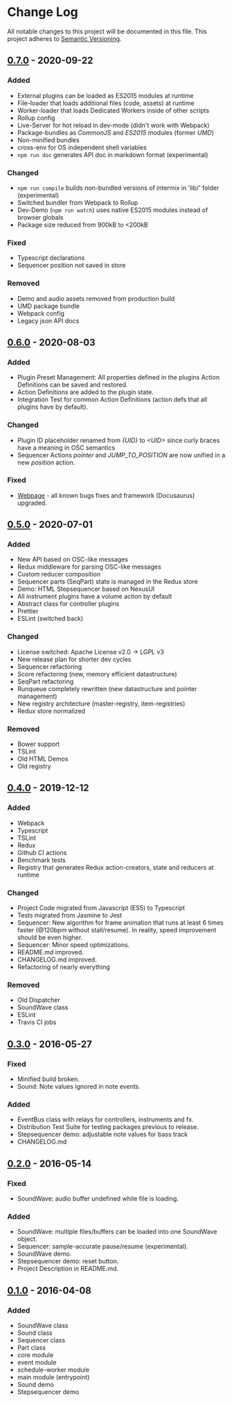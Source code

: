 # Change Log
All notable changes to this project will be documented in this file.
This project adheres to [Semantic Versioning](http://semver.org/).

## [0.7.0] - 2020-09-22

### Added
- External plugins can be loaded as ES2015 modules at runtime
- File-loader that loads additional files (code, assets) at runtime
- Worker-loader that loads Dedicated Workers inside of other scripts
- Rollup config
- Live-Server for hot reload in dev-mode (didn't work with Webpack)
- Package-bundles as _CommonJS_ and _ES2015_ modules (former _UMD_)
- Non-minified bundles
- cross-env for OS independent shell variables
- `npm run doc` generates API doc in markdown format (experimental)

### Changed
- `npm run compile` builds non-bundled versions of intermix in 'lib/' folder (experimental)
- Switched bundler from Webpack to Rollup
- Dev-Demo (`npm run watch`) uses native ES2015 modules instead of browser globals
- Package size reduced from 900kB to <200kB

### Fixed
- Typescript declarations
- Sequencer position not saved in store

### Removed
- Demo and audio assets removed from production build
- UMD package bundle
- Webpack config
- Legacy json API docs

## [0.6.0] - 2020-08-03

### Added
- Plugin Preset Management: All properties defined in the plugins Action Definitions can be saved and restored.
- Action Definitions are added to the plugin state.
- Integration Test for common Action Definitions (action defs that all plugins have by default).

### Changed
- Plugin ID placeholder renamed from _{UID}_ to _&lt;UID&gt;_ since curly braces have a meaning in OSC semantics
- Sequencer Actions _pointer_ and _JUMP_TO_POSITION_ are now unified in a new _position_ action.

### Fixed
- [Webpage](https://rolandjansen.github.io/intermix/) - all known bugs fixes and framework (Docusaurus) upgraded.

## [0.5.0] - 2020-07-01

### Added
- New API based on OSC-like messages
- Redux middleware for parsing OSC-like messages
- Custom reducer composition
- Sequencer parts (SeqPart) state is managed in the Redux store
- Demo: HTML Stepsequencer based on NexusUI
- All instrument plugins have a volume action by default
- Abstract class for controller plugins
- Prettier
- ESLint (switched back)

### Changed
- License switched: Apache License v2.0 -> LGPL v3
- New release plan for shorter dev cycles
- Sequencer refactoring
- Score refactoring (new, memory efficient datastructure)
- SeqPart refactoring
- Runqueue completely rewritten (new datastructure and pointer management)
- New registry architecture (master-registry, item-registries)
- Redux store normalized

### Removed
- Bower support
- TSLint
- Old HTML Demos
- Old registry

## [0.4.0] - 2019-12-12

### Added
- Webpack
- Typescript
- TSLint
- Redux
- Github CI actions
- Benchmark tests
- Registry that generates Redux action-creators, state and reducers at runtime

### Changed
- Project Code migrated from Javascript (ES5) to Typescript
- Tests migrated from Jasmine to Jest
- Sequencer: New algorithm for frame animation that runs
  at least 6 times faster (@120bpm without stall/resume).
  In reality, speed improvement should be even higher.
- Sequencer: Minor speed optimizations.
- README.md improved.
- CHANGELOG.md improved.
- Refactoring of nearly everything

### Removed
- Old Dispatcher
- SoundWave class
- ESLint
- Travis CI jobs

## [0.3.0] - 2016-05-27
### Fixed
- Minified build broken.
- Sound: Note values ignored in note events.

### Added
- EventBus class with relays for controllers, instruments and fx.
- Distribution Test Suite for testing packages previous to release.
- Stepsequencer demo: adjustable note values for bass track
- CHANGELOG.md

## [0.2.0] - 2016-05-14
### Fixed
- SoundWave: audio buffer undefined while file is loading.

### Added
- SoundWave: multiple files/buffers can be loaded into one SoundWave object.
- Sequencer: sample-accurate pause/resume (experimental).
- SoundWave demo.
- Stepsequencer demo: reset button.
- Project Description in README.md.

## [0.1.0] - 2016-04-08
### Added
- SoundWave class
- Sound class
- Sequencer class
- Part class
- core module
- event module
- schedule-worker module
- main module (entrypoint)
- Sound demo
- Stepsequencer demo

[0.7.0]: https://github.com/RolandJansen/intermix.js/compare/v0.6.0...v0.7.0
[0.6.0]: https://github.com/RolandJansen/intermix.js/compare/v0.5.0...v0.6.0
[0.5.0]: https://github.com/RolandJansen/intermix.js/compare/v0.4.0...v0.5.0
[0.4.0]: https://github.com/RolandJansen/intermix.js/compare/v0.3.0...v0.4.0
[0.3.0]: https://github.com/RolandJansen/intermix.js/compare/v0.2.0...v0.3.0
[0.2.0]: https://github.com/RolandJansen/intermix.js/compare/v0.1.0...v0.2.0
[0.1.0]: https://github.com/RolandJansen/intermix.js/compare/ae47095652376e5c541b674bc064bddb64e7162b...5d4c9e61b8d74a285e1404588d50bed970e7713c
